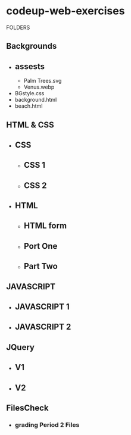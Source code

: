 # codeup-web-exercises
FOLDERS
## Backgrounds
- ## assests
    - Palm Trees.svg
    - Venus.webp
- BGstyle.css
- background.html
- beach.html
## HTML & CSS
- ## CSS
    - ## CSS 1
    - ## CSS 2
- ## HTML
    - ## HTML form
    - ## Port One
    - ## Part Two
## JAVASCRIPT
- ## JAVASCRIPT 1
- ## JAVASCRIPT 2
## JQuery
- ## V1
- ## V2
## FilesCheck
- ### grading Period 2 Files
